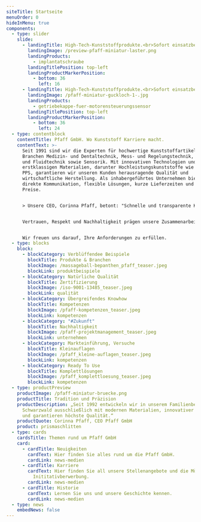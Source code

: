 ```yaml
---
siteTitle: Startseite
menuOrder: 0
hideInMenu: true
components:
  - type: slider
    slide:
      - landingTitle: High-Tech-Kunststoffprodukte.<br>Sofort einsatzbereit.
        landingImage: /preview-pfaff-miniatur-laster.png
        landingProducts:
          - implantatschraube
        landingTitlePosition: top-left
        landingProductMarkerPosition:
          - bottom: 36
            left: 16
      - landingTitle: High-Tech-Kunststoffprodukte.<br>Sofort einsatzbereit.
        landingImage: /pfaff-miniatur-guckloch-1-.jpg
        landingProducts:
          - getriebekappe-fuer-motorensteuerungssensor
        landingTitlePosition: top-left
        landingProductMarkerPosition:
          - bottom: 36
            left: 24
  - type: contentblock
    contentTitle: Pfaff GmbH. Wo Kunststoff Karriere macht.
    contentText: >-
      Seit 1991 sind wir die Experten für hochwertige Kunststoffartikel in den
      Branchen Medizin- und Dentaltechnik, Mess- und Regelungstechnik, Ventil-
      und Fluidtechnik sowie Sensorik. Mit innovativen Technologien und
      erstklassigen Materialien, darunter Hochleistungskunststoffe wie Peek und
      PPS, garantieren wir unseren Kunden herausragende Qualität und
      wirtschaftliche Herstellung. Als inhabergeführtes Unternehmen bieten wir
      direkte Kommunikation, flexible Lösungen, kurze Lieferzeiten und faire
      Preise.


      > Unsere CEO, Corinna Pfaff, betont: "Schnelle und transparente Kommunikation sowie maßgeschneiderte Lösungen sind unsere Stärken."


      Vertrauen, Respekt und Nachhaltigkeit prägen unsere Zusammenarbeit mit Kunden, Lieferanten und Mitarbeitern. Entdecken Sie unsere Möglichkeiten und kontaktieren Sie uns für langfristige Partnerschaften.


      Wir freuen uns darauf, Ihre Anforderungen zu erfüllen.
  - type: blocks
    block:
      - blockCategory: Verblüffendee Beispiele
        blockTitle: Produkte & Branchen
        blockImage: /massageball-bepanthen_pfaff_teaser.jpeg
        blockLink: produktbeispiele
      - blockCategory: Natürliche Qualität
        blockTitle: Zertifizierung
        blockImage: /iso-9001-13485_teaser.jpeg
        blockLink: qualität
      - blockCategory: Übergreifendes Knowhow
        blockTitle: Kompetenzen
        blockImage: /pfaff-kompetenzen_teaser.jpeg
        blockLink: kompetenzen
      - blockCategory: "#Zukunft"
        blockTitle: Nachhaltigkeit
        blockImage: /pfaff-projektmanagement_teaser.jpeg
        blockLink: unternehmen
      - blockCategory: Markteinführung, Versuche
        blockTitle: Kleinauflagen
        blockImage: /pfaff_kleine-auflagen_teaser.jpeg
        blockLink: kompetenzen
      - blockCategory: Ready To Use
        blockTitle: Komplettlösungen
        blockImage: /pfaff_komplettloesung_teaser.jpeg
        blockLink: kompetenzen
  - type: productPreview
    productImage: /pfaff-miniatur-bruecke.png
    productTitle: Tradition und Präzision
    productDescription: „Seit 1992 entwickeln wir in unserem Familienbetrieb im
      Schwarzwald ausschließlich mit modernen Materialien, innovativer Technik
      und garantieren höchste Qualität.“
    productQuote: Corinna Pfaff, CEO Pfaff GmbH
    product: prismaschlitten
  - type: cards
    cardsTitle: Themen rund um Pfaff GmbH
    card:
      - cardTitle: Neuigkeiten
        cardText: Hier finden Sie alles rund um die Pfaff GmbH.
        cardLink: news-medien
      - cardTitle: Karriere
        cardText: Hier finden Sie all unsere Stellenangebote und die Möglichkeit der
          Inititativberwerbung.
        cardLink: news-medien
      - cardTitle: Historie
        cardText: Lernen Sie uns und unsere Geschichte kennen.
        cardLink: news-medien
  - type: news
    embedNews: false
---
```

